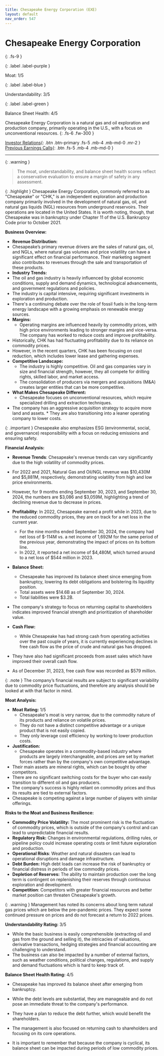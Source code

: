 ```yaml
---
title: Chesapeake Energy Corporation (EXE)
layout: default
nav_order: 547
---
```


# Chesapeake Energy Corporation
{: .fs-9 }

{: .label .label-purple }

Moat: 1/5

{: .label .label-blue }

Understandability: 3/5

{: .label .label-green }

Balance Sheet Health: 4/5

Chesapeake Energy Corporation is a natural gas and oil exploration and production company, primarily operating in the U.S., with a focus on unconventional resources.
{: .fs-6 .fw-300 }

[Investor Relations](https://www.google.com/search?q=EXE+investor+relations){: .btn .btn-primary .fs-5 .mb-4 .mb-md-0 .mr-2 }
[Previous Earnings Calls](https://discountingcashflows.com/company/EXE/transcripts/){: .btn .fs-5 .mb-4 .mb-md-0 }

---

{: .warning }
>The moat, understandability, and balance sheet health scores reflect a conservative evaluation to ensure a margin of safety in any assessment.



{: .highlight }
Chesapeake Energy Corporation, commonly referred to as "Chesapeake" or "CHK," is an independent exploration and production company primarily involved in the development of natural gas, oil, and natural gas liquids (NGL) resources from underground reservoirs. Their operations are located in the United States. It is worth noting, though, that Chesapeake was in bankruptcy under Chapter 11 of the U.S. Bankruptcy Code prior to October 2021.

**Business Overview:**

*   **Revenue Distribution:**
   *   Chesapeake’s primary revenue drivers are the sales of natural gas, oil, and NGLs, where natural gas volumes and price volatility can have a significant effect on financial performance. Their marketing segment also contributes to revenues through the sale and transportation of these products.
*   **Industry Trends:**
   *   The oil and gas industry is heavily influenced by global economic conditions, supply and demand dynamics, technological advancements, and government regulations and policies.
   *   The industry is capital intensive, requiring significant investments in exploration and production.
   *   There's a continuing debate over the role of fossil fuels in the long-term energy landscape with a growing emphasis on renewable energy sources.
*   **Margins:**
     * Operating margins are influenced heavily by commodity prices, with high price environments leading to stronger margins and vice-versa. The company has worked to reduce costs and improve profitability.
   *  Historically, CHK has had fluctuating profitability due to its reliance on commodity prices.
 *  However, in the recent quarters, CHK has been focusing on cost reduction, which includes lower lease and gathering expenses.
*   **Competitive Landscape:**
    *  The industry is highly competitive. Oil and gas companies vary in size and financial strength, however, they all compete for drilling rights, skilled labor, and market access.
    *  The consolidation of producers via mergers and acquisitions (M&A) creates larger entities that can be more competitive.
*   **What Makes Chesapeake Different:**
    *  Chesapeake focuses on unconventional resources, which require specialized drilling and extraction techniques.
  *  The company has an aggressive acquisition strategy to acquire more land and assets.
    *  They are also transitioning into a leaner operating company to lower costs.

{: .important }
Chesapeake also emphasizes ESG (environmental, social, and governance) responsibility with a focus on reducing emissions and ensuring safety.

**Financial Analysis:**

*   **Revenue Trends**: Chesapeake's revenue trends can vary significantly due to the high volatility of commodity prices.
   *  For 2022 and 2021, Natural Gas and Oil/NGL revenue was $10,430M and $5,881M, respectively, demonstrating volatility from high and low price environments.
*  However, for 9 months ending September 30, 2023, and September 30, 2024, the numbers are $3,086 and $3,059M, highlighting a trend of declining revenue due to decrease in prices.

*   **Profitability**: In 2022, Chesapeake earned a profit while in 2023, due to the reduced commodity prices, they are on track for a net loss in the current year.
    *  For the nine months ended September 30, 2024, the company had net loss of $-114M vs. a net income of 1,692M for the same period of the previous year, demonstrating the impact of prices on its bottom line.
    *   In 2022, it reported a net income of $4,480M, which turned around to a net loss of $544 million in 2023.

*   **Balance Sheet:**
    * Chesapeake has improved its balance sheet since emerging from bankruptcy, lowering its debt obligations and bolstering its liquidity position.
    * Total assets were $14.6B as of September 30, 2024.
     * Total liabilities were $3.2B.
   * The company's strategy to focus on returning capital to shareholders indicates improved financial strength and prioritization of shareholder value.

*   **Cash Flow:**
    * While Chesapeake has had strong cash from operating activities over the past couple of years, it is currently experiencing declines in free cash flow as the price of crude and natural gas has dropped.
   * They have also had significant proceeds from asset sales which have improved their overall cash flow.
   * As of December 31, 2023, free cash flow was recorded as $579 million.

{: .note }
The company’s financial results are subject to significant variability due to commodity price fluctuations, and therefore any analysis should be looked at with that factor in mind.

**Moat Analysis:**
*   **Moat Rating:** 1/5
    *  Chesapeake's moat is very narrow, due to the commodity nature of its products and reliance on volatile prices.
    * They do not have a distinct competitive advantage or a unique product that is not easily copied.
    * They only leverage cost efficiency by working to lower production costs.
*   **Justification:**
    *   Chesapeake operates in a commodity-based industry where products are largely interchangeable, and prices are set by market forces rather than by the company's own competitive advantage.
  *   Their main assets are mineral rights, which can be bought by other competitors.
   *   There are no significant switching costs for the buyer who can easily transition to different oil and gas producers.
  *   The company's success is highly reliant on commodity prices and thus its results are tied to external factors.
   *   Chesapeake is competing against a large number of players with similar offerings.

**Risks to the Moat and Business Resilience:**

*   **Commodity Price Volatility:** The most prominent risk is the fluctuation of commodity prices, which is outside of the company's control and can lead to unpredictable financial results.
*   **Regulatory Risk:** Changes in environmental regulations, drilling rules, or pipeline policy could increase operating costs or limit future exploration and production.
*  **Operational Risks**: Weather and natural disasters can lead to operational disruptions and damage infrastructure.
*   **Debt Burden:** High debt loads can increase the risk of bankruptcy or financial distress in periods of low commodity prices.
*   **Depletion of Reserves:** The ability to maintain production over the long term is contingent on replenishing their reserves through continuous exploration and development.
* **Competition**: Competitors with greater financial resources and better market position can threaten Chesapeake's growth.

{: .warning }
Management has noted its concerns about long term natural gas prices which are below the pre-pandemic prices. They expect some continued pressure on prices and do not forecast a return to 2022 prices.

**Understandability Rating:** 3/5

*  While the basic business is easily comprehensible (extracting oil and gas from the ground and selling it), the intricacies of valuations, derivative transactions, hedging strategies and financial accounting are challenging to understand.
* The business can also be impacted by a number of external factors, such as weather conditions, political changes, regulations, and supply and demand fluctuations which is hard to keep track of.

**Balance Sheet Health Rating:** 4/5

* Chesapeake has improved its balance sheet after emerging from bankruptcy.
* While the debt levels are substantial, they are manageable and do not pose an immediate threat to the company's performance.
* They have a plan to reduce the debt further, which would benefit the shareholders.
 * The management is also focused on returning cash to shareholders and focusing on its core operations.

* It is important to remember that because the company is cyclical, its balance sheet can be impacted during periods of low commodity prices.
